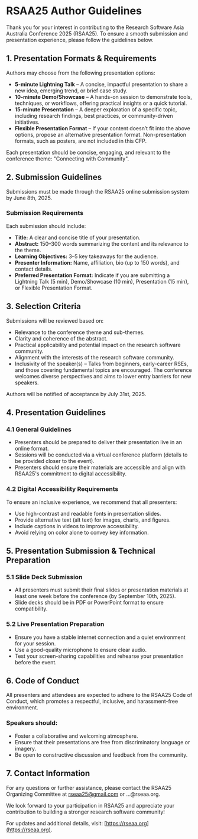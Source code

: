 # RSAA25 Author Guidelines

Thank you for your interest in contributing to the Research Software Asia Australia Conference 2025 (RSAA25). To ensure a smooth submission and presentation experience, please follow the guidelines below.

## 1. Presentation Formats & Requirements

Authors may choose from the following presentation options:
- **5-minute Lightning Talk** – A concise, impactful presentation to share a new idea, emerging trend, or brief case study.
- **10-minute Demo/Showcase** – A hands-on session to demonstrate tools, techniques, or workflows, offering practical insights or a quick tutorial.
- **15-minute Presentation** – A deeper exploration of a specific topic, including research findings, best practices, or community-driven initiatives.
- **Flexible Presentation Format** – If your content doesn’t fit into the above options, propose an alternative presentation format. Non-presentation formats, such as posters, are not included in this CFP.

Each presentation should be concise, engaging, and relevant to the conference theme: "Connecting with Community".

## 2. Submission Guidelines

Submissions must be made through the RSAA25 online submission system by June 8th, 2025.

### Submission Requirements

Each submission should include:
- **Title:** A clear and concise title of your presentation.
- **Abstract:** 150–300 words summarizing the content and its relevance to the theme.
- **Learning Objectives:** 3–5 key takeaways for the audience.
- **Presenter Information:** Name, affiliation, bio (up to 150 words), and contact details.
- **Preferred Presentation Format:** Indicate if you are submitting a Lightning Talk (5 min), Demo/Showcase (10 min), Presentation (15 min), or Flexible Presentation Format.

## 3. Selection Criteria

Submissions will be reviewed based on:
- Relevance to the conference theme and sub-themes.
- Clarity and coherence of the abstract.
- Practical applicability and potential impact on the research software community.
- Alignment with the interests of the research software community.
- Inclusivity of the speaker(s) – Talks from beginners, early-career RSEs, and those covering fundamental topics are encouraged. The conference welcomes diverse perspectives and aims to lower entry barriers for new speakers.

Authors will be notified of acceptance by July 31st, 2025.

## 4. Presentation Guidelines

### 4.1 General Guidelines

- Presenters should be prepared to deliver their presentation live in an online format.
- Sessions will be conducted via a virtual conference platform (details to be provided closer to the event).
- Presenters should ensure their materials are accessible and align with RSAA25's commitment to digital accessibility.

### 4.2 Digital Accessibility Requirements

To ensure an inclusive experience, we recommend that all presenters:
- Use high-contrast and readable fonts in presentation slides.
- Provide alternative text (alt text) for images, charts, and figures.
- Include captions in videos to improve accessibility.
- Avoid relying on color alone to convey key information.

## 5. Presentation Submission & Technical Preparation

### 5.1 Slide Deck Submission

- All presenters must submit their final slides or presentation materials at least one week before the conference (by September 10th, 2025).
- Slide decks should be in PDF or PowerPoint format to ensure compatibility.

### 5.2 Live Presentation Preparation

- Ensure you have a stable internet connection and a quiet environment for your session.
- Use a good-quality microphone to ensure clear audio.
- Test your screen-sharing capabilities and rehearse your presentation before the event.

## 6. Code of Conduct

All presenters and attendees are expected to adhere to the RSAA25 Code of Conduct, which promotes a respectful, inclusive, and harassment-free environment.

### Speakers should:

- Foster a collaborative and welcoming atmosphere.
- Ensure that their presentations are free from discriminatory language or imagery.
- Be open to constructive discussion and feedback from the community.

## 7. Contact Information

For any questions or further assistance, please contact the RSAA25 Organizing Committee at rseaa25@gmail.com or …@rseaa.org.

We look forward to your participation in RSAA25 and appreciate your contribution to building a stronger research software community!

For updates and additional details, visit: [https://rseaa.org](https://rseaa.org).
